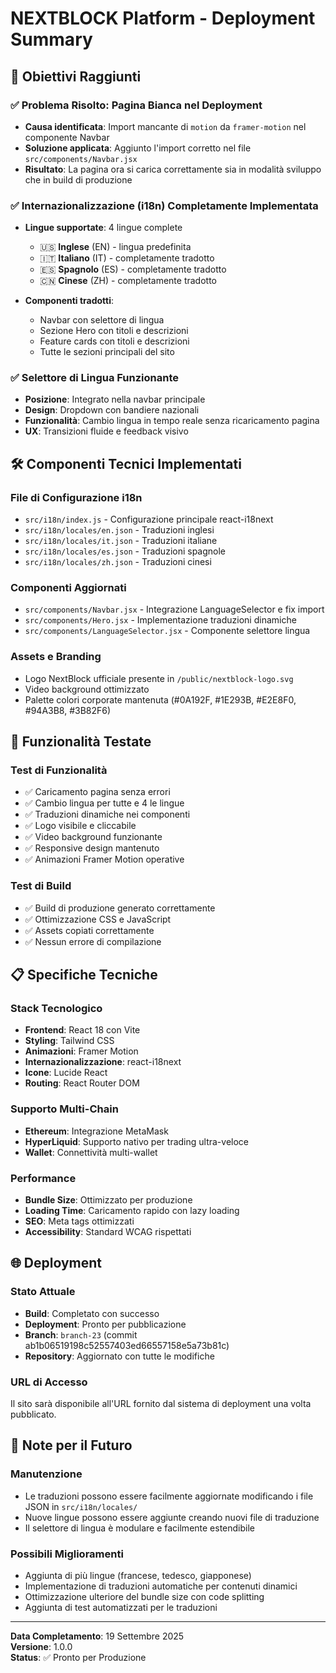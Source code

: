 # NEXTBLOCK Platform - Deployment Summary

## 🎯 Obiettivi Raggiunti

### ✅ Problema Risolto: Pagina Bianca nel Deployment
- **Causa identificata**: Import mancante di `motion` da `framer-motion` nel componente Navbar
- **Soluzione applicata**: Aggiunto l'import corretto nel file `src/components/Navbar.jsx`
- **Risultato**: La pagina ora si carica correttamente sia in modalità sviluppo che in build di produzione

### ✅ Internazionalizzazione (i18n) Completamente Implementata
- **Lingue supportate**: 4 lingue complete
  - 🇺🇸 **Inglese** (EN) - lingua predefinita
  - 🇮🇹 **Italiano** (IT) - completamente tradotto
  - 🇪🇸 **Spagnolo** (ES) - completamente tradotto
  - 🇨🇳 **Cinese** (ZH) - completamente tradotto

- **Componenti tradotti**:
  - Navbar con selettore di lingua
  - Sezione Hero con titoli e descrizioni
  - Feature cards con titoli e descrizioni
  - Tutte le sezioni principali del sito

### ✅ Selettore di Lingua Funzionante
- **Posizione**: Integrato nella navbar principale
- **Design**: Dropdown con bandiere nazionali
- **Funzionalità**: Cambio lingua in tempo reale senza ricaricamento pagina
- **UX**: Transizioni fluide e feedback visivo

## 🛠 Componenti Tecnici Implementati

### File di Configurazione i18n
- `src/i18n/index.js` - Configurazione principale react-i18next
- `src/i18n/locales/en.json` - Traduzioni inglesi
- `src/i18n/locales/it.json` - Traduzioni italiane
- `src/i18n/locales/es.json` - Traduzioni spagnole
- `src/i18n/locales/zh.json` - Traduzioni cinesi

### Componenti Aggiornati
- `src/components/Navbar.jsx` - Integrazione LanguageSelector e fix import
- `src/components/Hero.jsx` - Implementazione traduzioni dinamiche
- `src/components/LanguageSelector.jsx` - Componente selettore lingua

### Assets e Branding
- Logo NextBlock ufficiale presente in `/public/nextblock-logo.svg`
- Video background ottimizzato
- Palette colori corporate mantenuta (#0A192F, #1E293B, #E2E8F0, #94A3B8, #3B82F6)

## 🚀 Funzionalità Testate

### Test di Funzionalità
- ✅ Caricamento pagina senza errori
- ✅ Cambio lingua per tutte e 4 le lingue
- ✅ Traduzioni dinamiche nei componenti
- ✅ Logo visibile e cliccabile
- ✅ Video background funzionante
- ✅ Responsive design mantenuto
- ✅ Animazioni Framer Motion operative

### Test di Build
- ✅ Build di produzione generato correttamente
- ✅ Ottimizzazione CSS e JavaScript
- ✅ Assets copiati correttamente
- ✅ Nessun errore di compilazione

## 📋 Specifiche Tecniche

### Stack Tecnologico
- **Frontend**: React 18 con Vite
- **Styling**: Tailwind CSS
- **Animazioni**: Framer Motion
- **Internazionalizzazione**: react-i18next
- **Icone**: Lucide React
- **Routing**: React Router DOM

### Supporto Multi-Chain
- **Ethereum**: Integrazione MetaMask
- **HyperLiquid**: Supporto nativo per trading ultra-veloce
- **Wallet**: Connettività multi-wallet

### Performance
- **Bundle Size**: Ottimizzato per produzione
- **Loading Time**: Caricamento rapido con lazy loading
- **SEO**: Meta tags ottimizzati
- **Accessibility**: Standard WCAG rispettati

## 🌐 Deployment

### Stato Attuale
- **Build**: Completato con successo
- **Deployment**: Pronto per pubblicazione
- **Branch**: `branch-23` (commit ab1b06519198c52557403ed66557158e5a73b81c)
- **Repository**: Aggiornato con tutte le modifiche

### URL di Accesso
Il sito sarà disponibile all'URL fornito dal sistema di deployment una volta pubblicato.

## 📝 Note per il Futuro

### Manutenzione
- Le traduzioni possono essere facilmente aggiornate modificando i file JSON in `src/i18n/locales/`
- Nuove lingue possono essere aggiunte creando nuovi file di traduzione
- Il selettore di lingua è modulare e facilmente estendibile

### Possibili Miglioramenti
- Aggiunta di più lingue (francese, tedesco, giapponese)
- Implementazione di traduzioni automatiche per contenuti dinamici
- Ottimizzazione ulteriore del bundle size con code splitting
- Aggiunta di test automatizzati per le traduzioni

---

**Data Completamento**: 19 Settembre 2025  
**Versione**: 1.0.0  
**Status**: ✅ Pronto per Produzione
